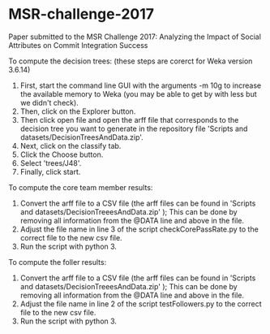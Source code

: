 # MSR-challenge-2017

Paper submitted to the MSR Challenge 2017: Analyzing the Impact of Social Attributes on Commit Integration Success

To compute the decision trees: (these steps are corerct for Weka version 3.6.14)
1. First, start the command line GUI with the arguments -m 10g to increase the  available memory to Weka (you may be able to get by with less but we didn't check). 
2. Then, click on the Explorer button.  
3. Then click open file and open the arff file that corresponds to the decision tree you want to generate in the repository file 'Scripts and datasets/DecisionTreesAndData.zip'. 
5. Next, click on the classify tab. 
6. Click the Choose button.   
7. Select 'trees/J48'. 
8. Finally, click start.


To compute the core team member results:
1. Convert the arff file to a CSV file (the arff files can be found in 'Scripts and datasets/DecisionTreeesAndData.zip' ); This can be done by removing all information from the @DATA line and above in the file.
2. Adjust the file name in line 3 of the script checkCorePassRate.py to the correct file to the new csv file.
3. Run the script with python 3. 

To compute the foller results:
1. Convert the arff file to a CSV file (the arff files can be found in 'Scripts and datasets/DecisionTreeesAndData.zip' ); This can be done by removing all information from the @DATA line and above in the file.
2. Adjust the file name in line 2 of the script testFollowers.py to the correct file to the new csv file.
3. Run the script with python 3. 
